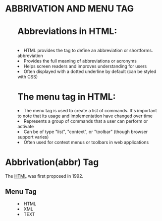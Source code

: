 <!DOCTYPE html>
<html>
<body>
<head>
  <h1>ABBRIVATION AND MENU TAG</h1>
<menu>
 <h1>Abbreviations in HTML:</h1><BR>
 <li> HTML provides the <abbr> tag to define an abbreviation or shortforms. 
  <Example : abbr title="full form">abbreviation</abbr> <br></li>
   <li> Provides the full meaning of abbreviations or acronyms</li>
  <li> Helps screen readers and improves understanding for users</li>
<li> Often displayed with a dotted underline by default (can be styled with CSS)</li>
</menu>
<menu>
 <h1>The menu tag in HTML:</h1>
  <li> The menu tag is used to create a list of commands. 
It's important to note that its usage and implementation have changed over time</li>
<li> Represents a group of commands that a user can perform or activate</li>
<li> Can be of type "list", "context", or "toolbar" (though browser support varies)</li>
<li> Often used for context menus or toolbars in web applications</li>
</menu>

</head>
<h1>Abbrivation(abbr) Tag</h1>
<p>The <abbr title="Hyper Text Markup Language">HTML</abbr> was first proposed in 1992.</p>
<h2>Menu Tag</h2>
<menu>
  <li>HTML</li>
  <li>XML</li>
  <li>TEXT</li>
</menu>
</body>
</html>
